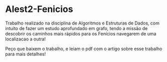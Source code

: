 # Alest2-Fenicios

Trabalho realizado na disciplina de Algoritmos e Estruturas de Dados, com intuito de fazer um estudo aprofundado em grafo, tendo a missão de descobrir os caminhos mais rápidos para os Fenícios navegarem de uma localizacao a outra!

Peço que baixem o trabalho, e leiam o pdf com o artigo sobre esse trabalho para mais detalhes! 
